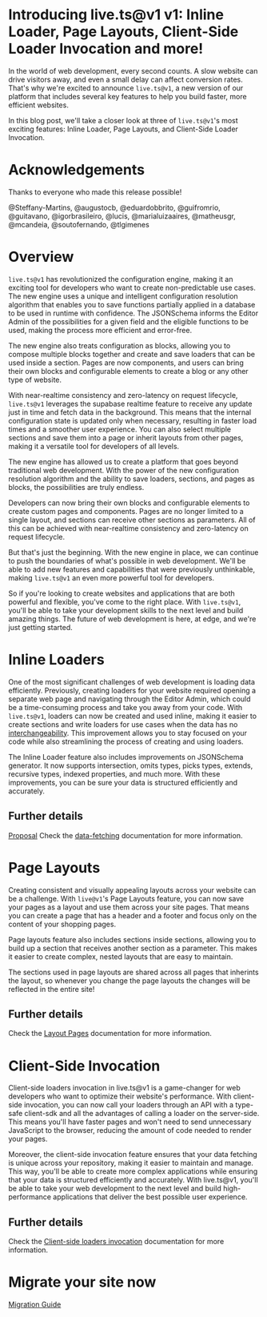 # Introducing live.ts@v1 v1: Inline Loader, Page Layouts, Client-Side Loader Invocation and more!

In the world of web development, every second counts. A slow website can drive visitors away, and even a small delay can affect conversion rates. That's why we're excited to announce `live.ts@v1`, a new version of our platform that includes several key features to help you build faster, more efficient websites.

In this blog post, we'll take a closer look at three of `live.ts@v1`'s most exciting features: Inline Loader, Page Layouts, and Client-Side Loader Invocation.

# Acknowledgements

Thanks to everyone who made this release possible!

@Steffany-Martins, @augustocb, @eduardobbrito, @guifromrio, @guitavano, @igorbrasileiro, @lucis, @marialuizaaires, @matheusgr, @mcandeia, @soutofernando, @tlgimenes

# Overview

`live.ts@v1` has revolutionized the configuration engine, making it an exciting tool for developers who want to create non-predictable use cases. The new engine uses a unique and intelligent configuration resolution algorithm that enables you to save functions partially applied in a database to be used in runtime with confidence. The JSONSchema informs the Editor Admin of the possibilities for a given field and the eligible functions to be used, making the process more efficient and error-free.

The new engine also treats configuration as blocks, allowing you to compose multiple blocks together and create and save loaders that can be used inside a section. Pages are now components, and users can bring their own blocks and configurable elements to create a blog or any other type of website.

With near-realtime consistency and zero-latency on request lifecycle, `live.ts@v1` leverages the supabase realtime feature to receive any update just in time and fetch data in the background. This means that the internal configuration state is updated only when necessary, resulting in faster load times and a smoother user experience. You can also select multiple sections and save them into a page or inherit layouts from other pages, making it a versatile tool for developers of all levels.

The new engine has allowed us to create a platform that goes beyond traditional web development. With the power of the new configuration resolution algorithm and the ability to save loaders, sections, and pages as blocks, the possibilities are truly endless.

Developers can now bring their own blocks and configurable elements to create custom pages and components. Pages are no longer limited to a single layout, and sections can receive other sections as parameters. All of this can be achieved with near-realtime consistency and zero-latency on request lifecycle.

But that's just the beginning. With the new engine in place, we can continue to push the boundaries of what's possible in web development. We'll be able to add new features and capabilities that were previously unthinkable, making `live.ts@v1` an even more powerful tool for developers.

So if you're looking to create websites and applications that are both powerful and flexible, you've come to the right place. With `live.ts@v1`, you'll be able to take your development skills to the next level and build amazing things. The future of web development is here, at edge, and we're just getting started.

# Inline Loaders

One of the most significant challenges of web development is loading data efficiently. Previously, creating loaders for your website required opening a separate web page and navigating through the Editor Admin, which could be a time-consuming process and take you away from your code. With `live.ts@v1`, loaders can now be created and used inline, making it easier to create sections and write loaders for use cases when the data has no [interchangeability](https://www.deco.cx/docs/en/tutorials/universal-components). This improvement allows you to stay focused on your code while also streamlining the process of creating and using loaders.

The Inline Loader feature also includes improvements on JSONSchema generator. It now supports intersection, omits types, picks types, extends, recursive types, indexed properties, and much more. With these improvements, you can be sure your data is structured efficiently and accurately.

## Further details

[Proposal](https://github.com/deco-cx/live.ts/issues/164)
Check the [data-fetching](https://www.deco.cx/docs/en/tutorials/data-fetching) documentation for more information.

# Page Layouts

Creating consistent and visually appealing layouts across your website can be a challenge. With `live@v1`'s Page Layouts feature, you can now save your pages as a layout and use them across your site pages. That means you can create a page that has a header and a footer and focus only on the content of your shopping pages.

Page layouts feature also includes sections inside sections, allowing you to build up a section that receives another section as a parameter. This makes it easier to create complex, nested layouts that are easy to maintain.

The sections used in page layouts are shared across all pages that inherints the layout, so whenever you change the page layouts the changes will be reflected in the entire site!

## Further details

Check the [Layout Pages](https://www.deco.cx/docs/en/concepts/layouts) documentation for more information.

# Client-Side Invocation

Client-side loaders invocation in live.ts@v1 is a game-changer for web developers who want to optimize their website's performance. With client-side invocation, you can now call your loaders through an API with a type-safe client-sdk and all the advantages of calling a loader on the server-side. This means you'll have faster pages and won't need to send unnecessary JavaScript to the browser, reducing the amount of code needed to render your pages.

Moreover, the client-side invocation feature ensures that your data fetching is unique across your repository, making it easier to maintain and manage. This way, you'll be able to create more complex applications while ensuring that your data is structured efficiently and accurately. With live.ts@v1, you'll be able to take your web development to the next level and build high-performance applications that deliver the best possible user experience.

## Further details

Check the [Client-side loaders invocation](https://www.deco.cx/docs/en/tutorials/client-side-invocation) documentation for more information.

# Migrate your site now

[Migration Guide](https://www.deco.cx/docs/en/migration-guides/v1.x)
